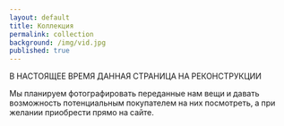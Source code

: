 ```yaml
---
layout: default
title: Коллекция
permalink: collection
background: /img/vid.jpg
published: true
---
```


В НАСТОЯЩЕЕ ВРЕМЯ ДАННАЯ СТРАНИЦА НА РЕКОНСТРУКЦИИ

Мы планируем фотографировать переданные нам вещи и давать возможность потенциальным покупателем на них посмотреть, а при желании приобрести прямо на сайте.  